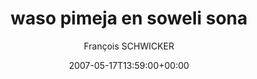 ---
title: 'waso pimeja en soweli sona'
posts: 7
hash: 't783'
author: 'François SCHWICKER'
date: 2007-05-17T13:59:00+00:00
sources:
  - http://forums.tokipona.org/viewtopic.php%3Ft=783.html
---